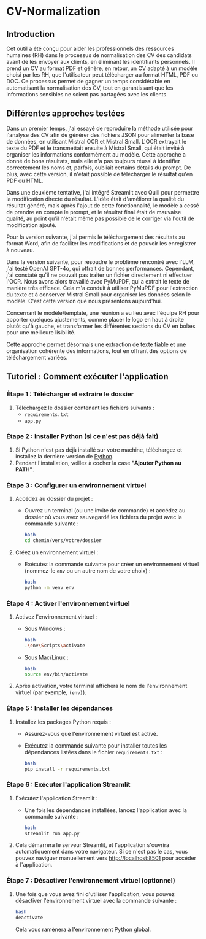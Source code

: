 # CV-Normalization
## Introduction

Cet outil a été conçu pour aider les professionnels des ressources humaines (RH) dans le processus de normalisation des CV des candidats avant de les envoyer aux clients, en éliminant les identifiants personnels. Il prend un CV au format PDF et génère, en retour, un CV adapté à un modèle choisi par les RH, que l'utilisateur peut télécharger au format HTML, PDF ou DOC. Ce processus permet de gagner un temps considérable en automatisant la normalisation des CV, tout en garantissant que les informations sensibles ne soient pas partagées avec les clients.

## Différentes approches testées

Dans un premier temps, j'ai essayé de reproduire la méthode utilisée pour l'analyse des CV afin de générer des fichiers JSON pour alimenter la base de données, en utilisant Mistral OCR et Mistral Small. L'OCR extrayait le texte du PDF et le transmettait ensuite à Mistral Small, qui était invité à organiser les informations conformément au modèle. Cette approche a donné de bons résultats, mais elle n'a pas toujours réussi à identifier correctement les noms et, parfois, oubliait certains détails du prompt. De plus, avec cette version, il n'était possible de télécharger le résultat qu'en PDF ou HTML.

Dans une deuxième tentative, j'ai intégré Streamlit avec Quill pour permettre la modification directe du résultat. L'idée était d'améliorer la qualité du résultat généré, mais après l'ajout de cette fonctionnalité, le modèle a cessé de prendre en compte le prompt, et le résultat final était de mauvaise qualité, au point qu'il n'était même pas possible de le corriger via l'outil de modification ajouté.

Pour la version suivante, j'ai permis le téléchargement des résultats au format Word, afin de faciliter les modifications et de pouvoir les enregistrer à nouveau.

Dans la version suivante, pour résoudre le problème rencontré avec l'LLM, j'ai testé OpenAI GPT-4o, qui offrait de bonnes performances. Cependant, j'ai constaté qu'il ne pouvait pas traiter un fichier directement ni effectuer l'OCR. Nous avons alors travaillé avec PyMuPDF, qui a extrait le texte de manière très efficace. Cela m'a conduit à utiliser PyMuPDF pour l'extraction du texte et à conserver Mistral Small pour organiser les données selon le modèle. C'est cette version que nous présentons aujourd'hui.

Concernant le modèle/template, une réunion a eu lieu avec l'équipe RH pour apporter quelques ajustements, comme placer le logo en haut à droite plutôt qu'à gauche, et transformer les différentes sections du CV en boîtes pour une meilleure lisibilité.

Cette approche permet désormais une extraction de texte fiable et une organisation cohérente des informations, tout en offrant des options de téléchargement variées.

## Tutoriel : Comment exécuter l'application

### **Étape 1 : Télécharger et extraire le dossier**

1. Téléchargez le dossier contenant les fichiers suivants :
    - `requirements.txt`
    - `app.py`

### **Étape 2 : Installer Python (si ce n'est pas déjà fait)**

1. Si Python n'est pas déjà installé sur votre machine, téléchargez et installez la dernière version de [Python](https://www.python.org/downloads/).
2. Pendant l'installation, veillez à cocher la case **"Ajouter Python au PATH"**.

### **Étape 3 : Configurer un environnement virtuel**

1. Accédez au dossier du projet :
    - Ouvrez un terminal (ou une invite de commande) et accédez au dossier où vous avez sauvegardé les fichiers du projet avec la commande suivante :
        
        ```bash
        bash
        cd chemin/vers/votre/dossier
        ```
        
2. Créez un environnement virtuel :
    - Exécutez la commande suivante pour créer un environnement virtuel (nommez-le `env` ou un autre nom de votre choix) :
        
        ```bash
        bash
        python -m venv env
        ```
        

### **Étape 4 : Activer l'environnement virtuel**

1. Activez l'environnement virtuel :
    - Sous Windows :
        
        ```bash
        bash
        .\env\Scripts\activate
        ```
        
    - Sous Mac/Linux :
        
        ```bash
        bash
        source env/bin/activate
        ```
        
2. Après activation, votre terminal affichera le nom de l'environnement virtuel (par exemple, `(env)`).

### **Étape 5 : Installer les dépendances**

1. Installez les packages Python requis :
    - Assurez-vous que l'environnement virtuel est activé.
    - Exécutez la commande suivante pour installer toutes les dépendances listées dans le fichier `requirements.txt` :
        
        ```bash
        bash
        pip install -r requirements.txt
        ```
        

### **Étape 6 : Exécuter l'application Streamlit**

1. Exécutez l'application Streamlit :
    - Une fois les dépendances installées, lancez l'application avec la commande suivante :
        
        ```bash
        bash
        streamlit run app.py
        ```
        
2. Cela démarrera le serveur Streamlit, et l'application s'ouvrira automatiquement dans votre navigateur. Si ce n'est pas le cas, vous pouvez naviguer manuellement vers [http://localhost:8501](http://localhost:8501/) pour accéder à l'application.

### **Étape 7 : Désactiver l'environnement virtuel (optionnel)**

1. Une fois que vous avez fini d'utiliser l'application, vous pouvez désactiver l'environnement virtuel avec la commande suivante :
    
    ```bash
    bash
    deactivate
    ```
    
    Cela vous ramènera à l'environnement Python global.
